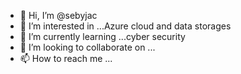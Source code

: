 - 👋 Hi, I’m @sebyjac
- 👀 I’m interested in ...Azure cloud and data storages
- 🌱 I’m currently learning ...cyber security
- 💞️ I’m looking to collaborate on ...
- 📫 How to reach me ...

<!---
sebyjac/sebyjac is a ✨ special ✨ repository because its `README.md` (this file) appears on your GitHub profile.
You can click the Preview link to take a look at your changes.
--->
